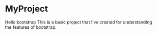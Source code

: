 # MyProject
Hello bootstrap
This is a basic project that I've created for understanding the features of bootstrap. 
